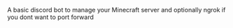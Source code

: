 A basic discord bot to manage your Minecraft server and optionally ngrok if you dont want to port forward
